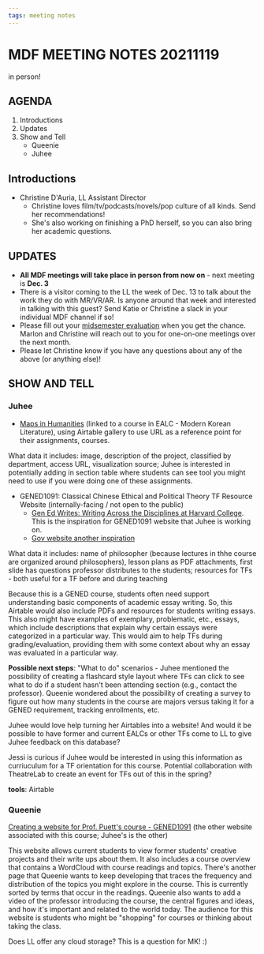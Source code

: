 ```yaml
---
tags: meeting notes
---
```


# MDF MEETING NOTES 20211119

in person!

## AGENDA
1. Introductions
2. Updates
3. Show and Tell
    - Queenie
    - Juhee

## Introductions
- Christine D'Auria, LL Assistant Director
    - Christine loves film/tv/podcasts/novels/pop culture of all kinds. Send her recommendations!
    - She's also working on finishing a PhD herself, so you can also bring her academic questions.

## UPDATES
* **All MDF meetings will take place in person from now on** - next meeting is **Dec. 3**
* There is a visitor coming to the LL the week of Dec. 13 to talk about the work they do with MR/VR/AR. Is anyone around that week and interested in talking with this guest? Send Katie or Christine a slack in your individual MDF channel if so!
* Please fill out your [midsemester evaluation](https://airtable.com/shrWzGIoX1jbzk0bM) when you get the chance. Marlon and Christine will reach out to you for one-on-one meetings over the next month. 
* Please let Christine know if you have any questions about any of the above (or anything else)!

## SHOW AND TELL

### Juhee

* [Maps in Humanities](https://airtable.com/shr8yHjwRxKrJkkYH/tbloep99y8n62fUQy) (linked to a course in EALC - Modern Korean Literature), using Airtable gallery to use URL as a reference point for their assignments, courses.

What data it includes: image, description of the project, classified by department, access URL, visualization source; Juhee is interested in potentially adding in section table where students can see tool you might need to use if you were doing one of these assignments.

* GENED1091: Classical Chinese Ethical and Political Theory TF Resource Website (internally-facing / not open to the public)
    * [Gen Ed Writes: Writing Across the Disciplines at Harvard College](https://projects.iq.harvard.edu/genedwrites/home). This is the inspiration for GENED1091 website that Juhee is working on.
    * [Gov website another inspiration](https://govteaches.fas.harvard.edu/improve-your-teaching-resources)

What data it includes: name of philosopher (because lectures in thhe course are organized around philosophers), lesson plans as PDF attachments, first slide has questions professor distributes to the students; resources for TFs - both useful for a TF before and during teaching

Because this is a GENED course, students often need support understanding basic components of academic essay writing. So, this Airtable would also include PDFs and resources for students writing essays. This also might have examples of exemplary, problematic, etc., essays, which include descriptions that explain why certain essays were categorized in a particular way. This would aim to help TFs during grading/evaluation, providing them with some context about why an essay was evaluated in a particular way.

**Possible next steps**: "What to do" scenarios - Juhee mentioned the possibility of creating a flashcard style layout where TFs can click to see what to do if a student hasn't been attending section (e.g., contact the professor). Queenie wondered about the possibility of creating a survey to figure out how many students in the course are majors versus taking it for a GENED requirement, tracking enrollments, etc.

Juhee would love help turning her Airtables into a website! And would it be possible to have former and current EALCs or other TFs come to LL to give Juhee feedback on this database?

Jessi is curious if Juhee would be interested in using this information as curriuculum for a TF orientation for this course. Potential collaboration with TheatreLab to create an event for TFs out of this in the spring?

**tools**:
Airtable

### Queenie

[Creating a website for Prof. Puett's course - GENED1091](https://gened-1091.s3.us-east-2.amazonaws.com/index.html) (the other website associated with this course; Juhee's is the other)

This website allows current students to view former students' creative projects and their write ups about them. It also includes a course overview that contains a WordCloud with course readings and topics. There's another page that Queenie wants to keep developing that traces the frequency and distribution of the topics you might explore in the course. This is currently sorted by terms that occur in the readings. Queenie also wants to add a video of the professor introducing the course, the central figures and ideas, and how it's important and related to the world today. The audience for this website is students who might be "shopping" for courses or thinking about taking the class.

Does LL offer any cloud storage? This is a question for MK! :)

